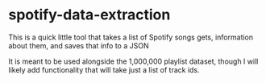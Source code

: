 # spotify-data-extraction
This is a quick little tool that takes a list of Spotify songs gets, information about them, and saves that info to a JSON

It is meant to be used alongside the 1,000,000 playlist dataset, though I will likely add functionality that will take just a list of
track ids.
